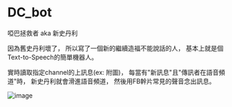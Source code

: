 # DC_bot
啞巴拯救者 aka 新史丹利

因為舊史丹利壞了，
所以寫了一個新的繼續造福不能說話的人，
基本上就是個Text-to-Speech的簡單機器人。

實時讀取指定channel的上訊息(ex: 附圖)，
每當有"新訊息"且"傳訊者在語音頻道"時，
新史丹利就會滑進語音頻道，
然後用FB幹片常見的聲音念出訊息。


![image](https://github.com/user-attachments/assets/ed07c147-a519-47f4-b126-1a0b1f452e37)
